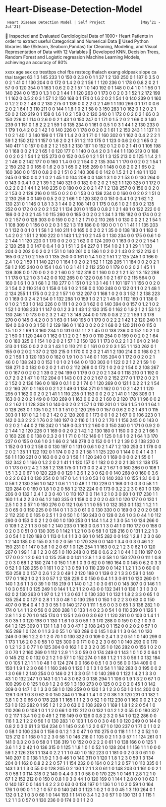 # Heart-Disease-Detection-Model
     Heart Disease Detection Model | Self Project	             [May’21 - Jul’21]
 
	Inspected and Evaluated Cardiological Data of 1000+ Heart Patients in order to extract useful Categorical and Numerical Data
	Used Python libraries like (Sklearn, Seaborn,Pandas) for Cleaning, Modeling, and Visual Representation of Data with 12 Variables
	Developed KNN, Decision Trees, Random Forest and Logistic regression Machine Learning Models, achieving an accuracy of 80%


xxxx
age	sex	cp	trestbps	chol	fbs	restecg	thalach	exang	oldpeak	slope	ca	thal	target
63	1	3	145	233	1	0	150	0	2.3	0	0	1	1
37	1	2	130	250	0	1	187	0	3.5	0	0	2	1
41	0	1	130	204	0	0	172	0	1.4	2	0	2	1
56	1	1	120	236	0	1	178	0	0.8	2	0	2	1
57	0	0	120	354	0	1	163	1	0.6	2	0	2	1
57	1	0	140	192	0	1	148	0	0.4	1	0	1	1
56	0	1	140	294	0	0	153	0	1.3	1	0	2	1
44	1	1	120	263	0	1	173	0	0	2	0	3	1
52	1	2	172	199	1	1	162	0	0.5	2	0	3	1
57	1	2	150	168	0	1	174	0	1.6	2	0	2	1
54	1	0	140	239	0	1	160	0	1.2	2	0	2	1
48	0	2	130	275	0	1	139	0	0.2	2	0	2	1
49	1	1	130	266	0	1	171	0	0.6	2	0	2	1
64	1	3	110	211	0	0	144	1	1.8	1	0	2	1
58	0	3	150	283	1	0	162	0	1	2	0	2	1
50	0	2	120	219	0	1	158	0	1.6	1	0	2	1
58	0	2	120	340	0	1	172	0	0	2	0	2	1
66	0	3	150	226	0	1	114	0	2.6	0	0	2	1
43	1	0	150	247	0	1	171	0	1.5	2	0	2	1
69	0	3	140	239	0	1	151	0	1.8	2	2	2	1
59	1	0	135	234	0	1	161	0	0.5	1	0	3	1
44	1	2	130	233	0	1	179	1	0.4	2	0	2	1
42	1	0	140	226	0	1	178	0	0	2	0	2	1
61	1	2	150	243	1	1	137	1	1	1	0	2	1
40	1	3	140	199	0	1	178	1	1.4	2	0	3	1
71	0	1	160	302	0	1	162	0	0.4	2	2	2	1
59	1	2	150	212	1	1	157	0	1.6	2	0	2	1
51	1	2	110	175	0	1	123	0	0.6	2	0	2	1
65	0	2	140	417	1	0	157	0	0.8	2	1	2	1
53	1	2	130	197	1	0	152	0	1.2	0	0	2	1
41	0	1	105	198	0	1	168	0	0	2	1	2	1
65	1	0	120	177	0	1	140	0	0.4	2	0	3	1
44	1	1	130	219	0	0	188	0	0	2	0	2	1
54	1	2	125	273	0	0	152	0	0.5	0	1	2	1
51	1	3	125	213	0	0	125	1	1.4	2	1	2	1
46	0	2	142	177	0	0	160	1	1.4	0	0	2	1
54	0	2	135	304	1	1	170	0	0	2	0	2	1
54	1	2	150	232	0	0	165	0	1.6	2	0	3	1
65	0	2	155	269	0	1	148	0	0.8	2	0	2	1
65	0	2	160	360	0	0	151	0	0.8	2	0	2	1
51	0	2	140	308	0	0	142	0	1.5	2	1	2	1
48	1	1	130	245	0	0	180	0	0.2	1	0	2	1
45	1	0	104	208	0	0	148	1	3	1	0	2	1
53	0	0	130	264	0	0	143	0	0.4	1	0	2	1
39	1	2	140	321	0	0	182	0	0	2	0	2	1
52	1	1	120	325	0	1	172	0	0.2	2	0	2	1
44	1	2	140	235	0	0	180	0	0	2	0	2	1
47	1	2	138	257	0	0	156	0	0	2	0	2	1
53	0	2	128	216	0	0	115	0	0	2	0	0	1
53	0	0	138	234	0	0	160	0	0	2	0	2	1
51	0	2	130	256	0	0	149	0	0.5	2	0	2	1
66	1	0	120	302	0	0	151	0	0.4	1	0	2	1
62	1	2	130	231	0	1	146	0	1.8	1	3	3	1
44	0	2	108	141	0	1	175	0	0.6	1	0	2	1
63	0	2	135	252	0	0	172	0	0	2	0	2	1
52	1	1	134	201	0	1	158	0	0.8	2	1	2	1
48	1	0	122	222	0	0	186	0	0	2	0	2	1
45	1	0	115	260	0	0	185	0	0	2	0	2	1
34	1	3	118	182	0	0	174	0	0	2	0	2	1
57	0	0	128	303	0	0	159	0	0	2	1	2	1
71	0	2	110	265	1	0	130	0	0	2	1	2	1
54	1	1	108	309	0	1	156	0	0	2	0	3	1
52	1	3	118	186	0	0	190	0	0	1	0	1	1
41	1	1	135	203	0	1	132	0	0	1	0	1	1
58	1	2	140	211	1	0	165	0	0	2	0	2	1
35	0	0	138	183	0	1	182	0	1.4	2	0	2	1
51	1	2	100	222	0	1	143	1	1.2	1	0	2	1
45	0	1	130	234	0	0	175	0	0.6	1	0	2	1
44	1	1	120	220	0	1	170	0	0	2	0	2	1
62	0	0	124	209	0	1	163	0	0	2	0	2	1
54	1	2	120	258	0	0	147	0	0.4	1	0	3	1
51	1	2	94	227	0	1	154	1	0	2	1	3	1
29	1	1	130	204	0	0	202	0	0	2	0	2	1
51	1	0	140	261	0	0	186	1	0	2	0	2	1
43	0	2	122	213	0	1	165	0	0.2	1	0	2	1
55	0	1	135	250	0	0	161	0	1.4	1	0	2	1
51	1	2	125	245	1	0	166	0	2.4	1	0	2	1
59	1	1	140	221	0	1	164	1	0	2	0	2	1
52	1	1	128	205	1	1	184	0	0	2	0	2	1
58	1	2	105	240	0	0	154	1	0.6	1	0	3	1
41	1	2	112	250	0	1	179	0	0	2	0	2	1
45	1	1	128	308	0	0	170	0	0	2	0	2	1
60	0	2	102	318	0	1	160	0	0	2	1	2	1
52	1	3	152	298	1	1	178	0	1.2	1	0	3	1
42	0	0	102	265	0	0	122	0	0.6	1	0	2	1
67	0	2	115	564	0	0	160	0	1.6	1	0	3	1
68	1	2	118	277	0	1	151	0	1	2	1	3	1
46	1	1	101	197	1	1	156	0	0	2	0	3	1
54	0	2	110	214	0	1	158	0	1.6	1	0	2	1
58	0	0	100	248	0	0	122	0	1	1	0	2	1
48	1	2	124	255	1	1	175	0	0	2	2	2	1
57	1	0	132	207	0	1	168	1	0	2	0	3	1
52	1	2	138	223	0	1	169	0	0	2	4	2	1
54	0	1	132	288	1	0	159	1	0	2	1	2	1
45	0	1	112	160	0	1	138	0	0	1	0	2	1
53	1	0	142	226	0	0	111	1	0	2	0	3	1
62	0	0	140	394	0	0	157	0	1.2	1	0	2	1
52	1	0	108	233	1	1	147	0	0.1	2	3	3	1
43	1	2	130	315	0	1	162	0	1.9	2	1	2	1
53	1	2	130	246	1	0	173	0	0	2	3	2	1
42	1	3	148	244	0	0	178	0	0.8	2	2	2	1
59	1	3	178	270	0	0	145	0	4.2	0	0	3	1
63	0	1	140	195	0	1	179	0	0	2	2	2	1
42	1	2	120	240	1	1	194	0	0.8	0	0	3	1
50	1	2	129	196	0	1	163	0	0	2	0	2	1
68	0	2	120	211	0	0	115	0	1.5	1	0	2	1
69	1	3	160	234	1	0	131	0	0.1	1	1	2	1
45	0	0	138	236	0	0	152	1	0.2	1	0	2	1
50	0	1	120	244	0	1	162	0	1.1	2	0	2	1
50	0	0	110	254	0	0	159	0	0	2	0	2	1
64	0	0	180	325	0	1	154	1	0	2	0	2	1
57	1	2	150	126	1	1	173	0	0.2	2	1	3	1
64	0	2	140	313	0	1	133	0	0.2	2	0	3	1
43	1	0	110	211	0	1	161	0	0	2	0	3	1
55	1	1	130	262	0	1	155	0	0	2	0	2	1
37	0	2	120	215	0	1	170	0	0	2	0	2	1
41	1	2	130	214	0	0	168	0	2	1	0	2	1
56	1	3	120	193	0	0	162	0	1.9	1	0	3	1
46	0	1	105	204	0	1	172	0	0	2	0	2	1
46	0	0	138	243	0	0	152	1	0	1	0	2	1
64	0	0	130	303	0	1	122	0	2	1	2	2	1
59	1	0	138	271	0	0	182	0	0	2	0	2	1
41	0	2	112	268	0	0	172	1	0	2	0	2	1
54	0	2	108	267	0	0	167	0	0	2	0	2	1
39	0	2	94	199	0	1	179	0	0	2	0	2	1
34	0	1	118	210	0	1	192	0	0.7	2	0	2	1
47	1	0	112	204	0	1	143	0	0.1	2	0	2	1
67	0	2	152	277	0	1	172	0	0	2	1	2	1
52	0	2	136	196	0	0	169	0	0.1	1	0	2	1
74	0	1	120	269	0	0	121	1	0.2	2	1	2	1
54	0	2	160	201	0	1	163	0	0	2	1	2	1
49	0	1	134	271	0	1	162	0	0	1	0	2	1
42	1	1	120	295	0	1	162	0	0	2	0	2	1
41	1	1	110	235	0	1	153	0	0	2	0	2	1
41	0	1	126	306	0	1	163	0	0	2	0	2	1
49	0	0	130	269	0	1	163	0	0	2	0	2	1
60	0	2	120	178	1	1	96	0	0	2	0	2	1
62	1	1	128	208	1	0	140	0	0	2	0	2	1
57	1	0	110	201	0	1	126	1	1.5	1	0	1	1
64	1	0	128	263	0	1	105	1	0.2	1	1	3	1
51	0	2	120	295	0	0	157	0	0.6	2	0	2	1
43	1	0	115	303	0	1	181	0	1.2	1	0	2	1
42	0	2	120	209	0	1	173	0	0	1	0	2	1
67	0	0	106	223	0	1	142	0	0.3	2	2	2	1
76	0	2	140	197	0	2	116	0	1.1	1	0	2	1
70	1	1	156	245	0	0	143	0	0	2	0	2	1
44	0	2	118	242	0	1	149	0	0.3	1	1	2	1
60	0	3	150	240	0	1	171	0	0.9	2	0	2	1
44	1	2	120	226	0	1	169	0	0	2	0	2	1
42	1	2	130	180	0	1	150	0	0	2	0	2	1
66	1	0	160	228	0	0	138	0	2.3	2	0	1	1
71	0	0	112	149	0	1	125	0	1.6	1	0	2	1
64	1	3	170	227	0	0	155	0	0.6	1	0	3	1
66	0	2	146	278	0	0	152	0	0	1	1	2	1
39	0	2	138	220	0	1	152	0	0	1	0	2	1
58	0	0	130	197	0	1	131	0	0.6	1	0	2	1
47	1	2	130	253	0	1	179	0	0	2	0	2	1
35	1	1	122	192	0	1	174	0	0	2	0	2	1
58	1	1	125	220	0	1	144	0	0.4	1	4	3	1
56	1	1	130	221	0	0	163	0	0	2	0	3	1
56	1	1	120	240	0	1	169	0	0	0	0	2	1
55	0	1	132	342	0	1	166	0	1.2	2	0	2	1
41	1	1	120	157	0	1	182	0	0	2	0	2	1
38	1	2	138	175	0	1	173	0	0	2	4	2	1
38	1	2	138	175	0	1	173	0	0	2	4	2	1
67	1	0	160	286	0	0	108	1	1.5	1	3	2	0
67	1	0	120	229	0	0	129	1	2.6	1	2	3	0
62	0	0	140	268	0	0	160	0	3.6	0	2	2	0
63	1	0	130	254	0	0	147	0	1.4	1	1	3	0
53	1	0	140	203	1	0	155	1	3.1	0	0	3	0
56	1	2	130	256	1	0	142	1	0.6	1	1	1	0
48	1	1	110	229	0	1	168	0	1	0	0	3	0
58	1	1	120	284	0	0	160	0	1.8	1	0	2	0
58	1	2	132	224	0	0	173	0	3.2	2	2	3	0
60	1	0	130	206	0	0	132	1	2.4	1	2	3	0
40	1	0	110	167	0	0	114	1	2	1	0	3	0
60	1	0	117	230	1	1	160	1	1.4	2	2	3	0
64	1	2	140	335	0	1	158	0	0	2	0	2	0
43	1	0	120	177	0	0	120	1	2.5	1	0	3	0
57	1	0	150	276	0	0	112	1	0.6	1	1	1	0
55	1	0	132	353	0	1	132	1	1.2	1	1	3	0
65	0	0	150	225	0	0	114	0	1	1	3	3	0
61	0	0	130	330	0	0	169	0	0	2	0	2	0
58	1	2	112	230	0	0	165	0	2.5	1	1	3	0
50	1	0	150	243	0	0	128	0	2.6	1	0	3	0
44	1	0	112	290	0	0	153	0	0	2	1	2	0
60	1	0	130	253	0	1	144	1	1.4	2	1	3	0
54	1	0	124	266	0	0	109	1	2.2	1	1	3	0
50	1	2	140	233	0	1	163	0	0.6	1	1	3	0
41	1	0	110	172	0	0	158	0	0	2	0	3	0
51	0	0	130	305	0	1	142	1	1.2	1	0	3	0
58	1	0	128	216	0	0	131	1	2.2	1	3	3	0
54	1	0	120	188	0	1	113	0	1.4	1	1	3	0
60	1	0	145	282	0	0	142	1	2.8	1	2	3	0
60	1	2	140	185	0	0	155	0	3	1	0	2	0
59	1	0	170	326	0	0	140	1	3.4	0	0	3	0
46	1	2	150	231	0	1	147	0	3.6	1	0	2	0
67	1	0	125	254	1	1	163	0	0.2	1	2	3	0
62	1	0	120	267	0	1	99	1	1.8	1	2	3	0
65	1	0	110	248	0	0	158	0	0.6	2	2	1	0
44	1	0	110	197	0	0	177	0	0	2	1	2	0
60	1	0	125	258	0	0	141	1	2.8	1	1	3	0
58	1	0	150	270	0	0	111	1	0.8	2	0	3	0
68	1	2	180	274	1	0	150	1	1.6	1	0	3	0
62	0	0	160	164	0	0	145	0	6.2	0	3	3	0
52	1	0	128	255	0	1	161	1	0	2	1	3	0
59	1	0	110	239	0	0	142	1	1.2	1	1	3	0
60	0	0	150	258	0	0	157	0	2.6	1	2	3	0
49	1	2	120	188	0	1	139	0	2	1	3	3	0
59	1	0	140	177	0	1	162	1	0	2	1	3	0
57	1	2	128	229	0	0	150	0	0.4	1	1	3	0
61	1	0	120	260	0	1	140	1	3.6	1	1	3	0
39	1	0	118	219	0	1	140	0	1.2	1	0	3	0
61	0	0	145	307	0	0	146	1	1	1	0	3	0
56	1	0	125	249	1	0	144	1	1.2	1	1	2	0
43	0	0	132	341	1	0	136	1	3	1	0	3	0
62	0	2	130	263	0	1	97	0	1.2	1	1	3	0
63	1	0	130	330	1	0	132	1	1.8	2	3	3	0
65	1	0	135	254	0	0	127	0	2.8	1	1	3	0
48	1	0	130	256	1	0	150	1	0	2	2	3	0
63	0	0	150	407	0	0	154	0	4	1	3	3	0
55	1	0	140	217	0	1	111	1	5.6	0	0	3	0
65	1	3	138	282	1	0	174	0	1.4	1	1	2	0
56	0	0	200	288	1	0	133	1	4	0	2	3	0
54	1	0	110	239	0	1	126	1	2.8	1	1	3	0
70	1	0	145	174	0	1	125	1	2.6	0	0	3	0
62	1	1	120	281	0	0	103	0	1.4	1	1	3	0
35	1	0	120	198	0	1	130	1	1.6	1	0	3	0
59	1	3	170	288	0	0	159	0	0.2	1	0	3	0
64	1	2	125	309	0	1	131	1	1.8	1	0	3	0
47	1	2	108	243	0	1	152	0	0	2	0	2	0
57	1	0	165	289	1	0	124	0	1	1	3	3	0
55	1	0	160	289	0	0	145	1	0.8	1	1	3	0
64	1	0	120	246	0	0	96	1	2.2	0	1	2	0
70	1	0	130	322	0	0	109	0	2.4	1	3	2	0
51	1	0	140	299	0	1	173	1	1.6	2	0	3	0
58	1	0	125	300	0	0	171	0	0	2	2	3	0
60	1	0	140	293	0	0	170	0	1.2	1	2	3	0
77	1	0	125	304	0	0	162	1	0	2	3	2	0
35	1	0	126	282	0	0	156	1	0	2	0	3	0
70	1	2	160	269	0	1	112	1	2.9	1	1	3	0
59	0	0	174	249	0	1	143	1	0	1	0	2	0
64	1	0	145	212	0	0	132	0	2	1	2	1	0
57	1	0	152	274	0	1	88	1	1.2	1	1	3	0
56	1	0	132	184	0	0	105	1	2.1	1	1	1	0
48	1	0	124	274	0	0	166	0	0.5	1	0	3	0
56	0	0	134	409	0	0	150	1	1.9	1	2	3	0
66	1	1	160	246	0	1	120	1	0	1	3	1	0
54	1	1	192	283	0	0	195	0	0	2	1	3	0
69	1	2	140	254	0	0	146	0	2	1	3	3	0
51	1	0	140	298	0	1	122	1	4.2	1	3	3	0
43	1	0	132	247	1	0	143	1	0.1	1	4	3	0
62	0	0	138	294	1	1	106	0	1.9	1	3	2	0
67	1	0	100	299	0	0	125	1	0.9	1	2	2	0
59	1	3	160	273	0	0	125	0	0	2	0	2	0
45	1	0	142	309	0	0	147	1	0	1	3	3	0
58	1	0	128	259	0	0	130	1	3	1	2	3	0
50	1	0	144	200	0	0	126	1	0.9	1	0	3	0
62	0	0	150	244	0	1	154	1	1.4	1	0	2	0
38	1	3	120	231	0	1	182	1	3.8	1	0	3	0
66	0	0	178	228	1	1	165	1	1	1	2	3	0
52	1	0	112	230	0	1	160	0	0	2	1	2	0
53	1	0	123	282	0	1	95	1	2	1	2	3	0
63	0	0	108	269	0	1	169	1	1.8	1	2	2	0
54	1	0	110	206	0	0	108	1	0	1	1	2	0
66	1	0	112	212	0	0	132	1	0.1	2	1	2	0
55	0	0	180	327	0	2	117	1	3.4	1	0	2	0
49	1	2	118	149	0	0	126	0	0.8	2	3	2	0
54	1	0	122	286	0	0	116	1	3.2	1	2	2	0
56	1	0	130	283	1	0	103	1	1.6	0	0	3	0
46	1	0	120	249	0	0	144	0	0.8	2	0	3	0
61	1	3	134	234	0	1	145	0	2.6	1	2	2	0
67	1	0	120	237	0	1	71	0	1	1	0	2	0
58	1	0	100	234	0	1	156	0	0.1	2	1	3	0
47	1	0	110	275	0	0	118	1	1	1	1	2	0
52	1	0	125	212	0	1	168	0	1	2	2	3	0
58	1	0	146	218	0	1	105	0	2	1	1	3	0
57	1	1	124	261	0	1	141	0	0.3	2	0	3	0
58	0	1	136	319	1	0	152	0	0	2	2	2	0
61	1	0	138	166	0	0	125	1	3.6	1	1	2	0
42	1	0	136	315	0	1	125	1	1.8	1	0	1	0
52	1	0	128	204	1	1	156	1	1	1	0	0	0
59	1	2	126	218	1	1	134	0	2.2	1	1	1	0
40	1	0	152	223	0	1	181	0	0	2	0	3	0
61	1	0	140	207	0	0	138	1	1.9	2	1	3	0
46	1	0	140	311	0	1	120	1	1.8	1	2	3	0
59	1	3	134	204	0	1	162	0	0.8	2	2	2	0
57	1	1	154	232	0	0	164	0	0	2	1	2	0
57	1	0	110	335	0	1	143	1	3	1	1	3	0
55	0	0	128	205	0	2	130	1	2	1	1	3	0
61	1	0	148	203	0	1	161	0	0	2	1	3	0
58	1	0	114	318	0	2	140	0	4.4	0	3	1	0
58	0	0	170	225	1	0	146	1	2.8	1	2	1	0
67	1	2	152	212	0	0	150	0	0.8	1	0	3	0
44	1	0	120	169	0	1	144	1	2.8	0	0	1	0
63	1	0	140	187	0	0	144	1	4	2	2	3	0
63	0	0	124	197	0	1	136	1	0	1	0	2	0
59	1	0	164	176	1	0	90	0	1	1	2	1	0
57	0	0	140	241	0	1	123	1	0.2	1	0	3	0
45	1	3	110	264	0	1	132	0	1.2	1	0	3	0
68	1	0	144	193	1	1	141	0	3.4	1	2	3	0
57	1	0	130	131	0	1	115	1	1.2	1	1	3	0
57	0	1	130	236	0	0	174	0	0	1	1	2	0

